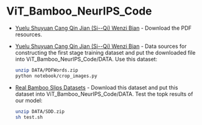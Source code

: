 # ViT_Bamboo_NeurIPS_Code
- [Yuelu Shuyuan Cang Qin Jian (Si--Qi) Wenzi Bian](https://1drv.ms/u/c/4851c5065d666952/EdCTrRsnBtxDm4HwisdhplgBclQzgZF4Un53_WXG0b0EiQ?e=eKQTC5) - Download the PDF resources.

- [Yuelu Shuyuan Cang Qin Jian (Si--Qi) Wenzi Bian](https://1drv.ms/u/c/4851c5065d666952/Ee3G4NuFwYhPpJG7W6gp4dMBzOSqif_FImlpor4MqKae-g?e=qLu1ws) - Data sources for constructing the first stage training dataset and put the downloaded file into ViT_Bamboo_NeurIPS_Code/DATA. Use this dataset:
    ```bash
    unzip DATA/PDFWords.zip
    python notebook/crop_images.py
    ``` 

- [Real Bamboo Slips Datasets](https://1drv.ms/u/c/4851c5065d666952/EUtsyAMIqMlKpONJfRBidNsBMlkPr4eoC_SRixZ4LH9gMQ?e=ZyVVJJ) - Download this dataset and put this dataset into ViT_Bamboo_NeurIPS_Code/DATA. Test the topk results of our model:
    ```bash
    unzip DATA/SDD.zip
    sh test.sh
    ```